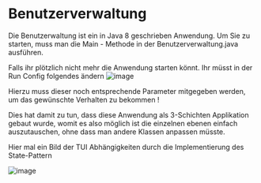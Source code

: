 Benutzerverwaltung
==================

Die Benutzerwaltung ist ein in Java 8 geschrieben Anwendung.
Um Sie zu starten, muss man die Main - Methode in der Benutzerverwaltung.java ausführen.

Falls ihr plötzlich nicht mehr die Anwendung starten könnt.
Ihr müsst in der Run Config folgendes ändern
![image](https://cloud.githubusercontent.com/assets/5636969/4827965/6f2c41fc-5f7c-11e4-88b0-126696581b28.png)

Hierzu muss dieser noch entsprechende Parameter mitgegeben werden, um das gewünschte Verhalten zu bekommen !

Dies hat damit zu tun, dass diese Anwendung als 3-Schichten Applikation gebaut wurde, womit es also möglich ist die einzelnen ebenen einfach auszutauschen, ohne dass man andere Klassen anpassen müsste.

Hier mal ein Bild der TUI Abhängigkeiten durch die Implementierung des State-Pattern

![image](https://cloud.githubusercontent.com/assets/5636969/4771141/cd495abc-5b8b-11e4-9039-00e485f6c8d2.png)

